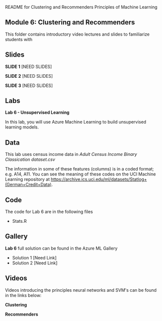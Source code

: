 README for Clustering and Recommenders
Principles of Machine Learning 
## Module 6: Clustering and Recommenders

This folder contains introductory video lectures and slides to familiarize students with 

## Slides  

**SLIDE 1**  [NEED SLIDES]

**SLIDE 2**  [NEED SLIDES]

**SLIDE 3**  [NEED SLIDES]

## Labs

**Lab 6 - Unsupervised Learning** 

In this lab, you will use Azure Machine Learning to build unsupervised learning models.


## Data

This lab uses census income data in *Adult Census Income Binary Classication dataset.csv*

The information in some of these features (columns) is in a coded format; e.g. A14, A11. You can see the meaning of these codes on the UCI Machine Learning repository at
https://archive.ics.uci.edu/ml/datasets/Statlog+(German+Credit+Data).

## Code

The code for Lab 6 are in the following files
- Stats.R

## Gallery

**Lab 6** full solution can be found in the Azure ML Gallery

- Solution 1 [Need Link]
- Solution 2 [Need Link]

## Videos  

Videos introducing the principles neural networks and SVM's can be found in the links below:

**Clustering**

**Recommenders**


